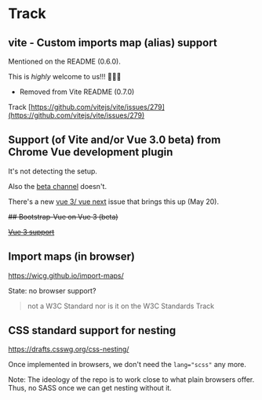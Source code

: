 # Track

## vite - Custom imports map (alias) support

Mentioned on the README (0.6.0). 

This is *highly* welcome to us!!! 🎉🎊🍬

- Removed from Vite README (0.7.0)

Track [https://github.com/vitejs/vite/issues/279](https://github.com/vitejs/vite/issues/279)


## Support (of Vite and/or Vue 3.0 beta) from Chrome Vue development plugin

It's not detecting the setup.

Also the [beta channel](https://chrome.google.com/webstore/detail/vuejs-devtools/ljjemllljcmogpfapbkkighbhhppjdbg) doesn't.

<!--
The [issues](https://github.com/vuejs/vue-devtools/issues) do not mention anything about Vite or Vue 3 beta (28-Apr-20). When they do, add the direct link here.
-->

There's a new [vue 3/ vue next](https://github.com/vuejs/vue-devtools/issues/1199) issue that brings this up (May 20).


<strike>
## Bootstrap-Vue on Vue 3 (beta)

[Vue 3 support](https://github.com/bootstrap-vue/bootstrap-vue/issues/5196)</strike>


## Import maps (in browser)

https://wicg.github.io/import-maps/

State: no browser support?

>not a W3C Standard nor is it on the W3C Standards Track


## CSS standard support for nesting

https://drafts.csswg.org/css-nesting/

Once implemented in browsers, we don't need the `lang="scss"` any more.

Note: The ideology of the repo is to work close to what plain browsers offer. Thus, no SASS once we can get nesting without it.


